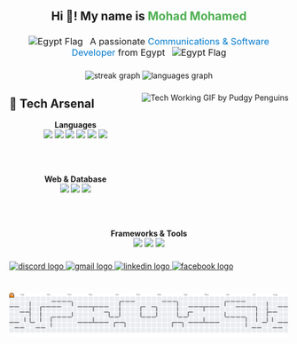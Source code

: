 <h2 align="center">Hi 👋! My name is <span style="color:#4CAF50;">Mohad Mohamed</span></h2>

<h3 align="center" style="font-weight:normal; margin-bottom:20px;">
  <img src="https://twemoji.maxcdn.com/v/latest/svg/1f1ea-1f1ec.svg" 
       alt="Egypt Flag" 
       height="25" 
       style="margin-right:8px;"/> 
  A passionate <span style="color:#007acc;">Communications & Software Developer</span> from Egypt 
  <img src="https://twemoji.maxcdn.com/v/latest/svg/1f1ea-1f1ec.svg" 
       alt="Egypt Flag" 
       height="25" 
       style="margin-left:8px;"/>
</h3>

###

<div align="center">
  <img src="https://streak-stats.demolab.com?user=mohadmohamed&locale=en&mode=daily&theme=buefy&hide_border=false&border_radius=5" height="165" alt="streak graph"  />
  <img src="https://github-readme-stats.vercel.app/api/top-langs?username=mohadmohamed&locale=en&hide_title=false&layout=compact&card_width=320&langs_count=5&theme=buefy&hide_border=false" height="170" alt="languages graph"  />
</div>

###

<img align="right" height="150" src="https://github.com/user-attachments/assets/c96abec8-38b8-494a-8909-028525e497e2" alt="Tech Working GIF by Pudgy Penguins" style="margin-bottom:20px;" />

###

## 🎯 Tech Arsenal

<div align="center">

<!-- Programming Languages -->
**Languages**
<br/>
<img src="https://img.shields.io/badge/C++-00599C?style=for-the-badge&logo=cplusplus&logoColor=white&labelColor=00599C"/>
<img src="https://img.shields.io/badge/C-A8B9CC?style=for-the-badge&logo=c&logoColor=black&labelColor=A8B9CC"/>
<img src="https://img.shields.io/badge/Python-3776AB?style=for-the-badge&logo=python&logoColor=FFD43B&labelColor=306998"/>
<img src="https://img.shields.io/badge/Java-ED8B00?style=for-the-badge&logo=openjdk&logoColor=white&labelColor=ED8B00"/>
<img src="https://img.shields.io/badge/C%23-239120?style=for-the-badge&logo=csharp&logoColor=white&labelColor=239120"/>
<img src="https://img.shields.io/badge/JavaScript-F7DF1E?style=for-the-badge&logo=javascript&logoColor=black&labelColor=F7DF1E"/>

<br/><br/>

<!-- Web & Database -->
**Web & Database**
<br/>
<img src="https://img.shields.io/badge/HTML5-E34F26?style=for-the-badge&logo=html5&logoColor=white&labelColor=E34F26"/>
<img src="https://img.shields.io/badge/CSS3-1572B6?style=for-the-badge&logo=css3&logoColor=white&labelColor=1572B6"/>
<img src="https://img.shields.io/badge/MySQL-4479A1?style=for-the-badge&logo=mysql&logoColor=white&labelColor=4479A1"/>

<br/><br/>

<!-- Frameworks & Tools -->
**Frameworks & Tools**
<br/>
<img src="https://img.shields.io/badge/.NET-512BD4?style=for-the-badge&logo=dotnet&logoColor=white&labelColor=512BD4"/>
<img src="https://img.shields.io/badge/Arduino-00979D?style=for-the-badge&logo=arduino&logoColor=white&labelColor=00979D"/>
<img src="https://img.shields.io/badge/MATLAB-0076A8?style=for-the-badge&logo=mathworks&logoColor=white&labelColor=0076A8"/>

</div>

###

<div align="left">
  <a href="https://discordapp.com/users/1021843825712431176" target="_blank">
    <img src="https://img.shields.io/static/v1?message=Discord&logo=discord&label=&color=7289DA&logoColor=white&labelColor=&style=for-the-badge" height="35" alt="discord logo"  />
  </a>
  <a href="mailto:mohadm756@gmail.com" target="_blank">
    <img src="https://img.shields.io/static/v1?message=Gmail&logo=gmail&label=&color=D14836&logoColor=white&labelColor=&style=for-the-badge" height="35" alt="gmail logo"  />
  </a>
  <a href="https://www.linkedin.com/in/mohad-mohamed/" target="_blank">
    <img src="https://img.shields.io/static/v1?message=LinkedIn&logo=linkedin&label=&color=0077B5&logoColor=white&labelColor=&style=for-the-badge" height="35" alt="linkedin logo"  />
  </a>
  <a href="https://www.facebook.com/mohad.mohamed.677974" target="_blank">
    <img src="https://img.shields.io/static/v1?message=Facebook&logo=facebook&label=&color=1877F2&logoColor=white&labelColor=&style=for-the-badge" height="35" alt="facebook logo"  />
  </a>
</div>

###

<br clear="both">

<picture>
  <source media="(prefers-color-scheme: dark)" srcset="https://raw.githubusercontent.com/mohadmohamed/mohadmohamed/output/pacman-contribution-graph-dark.svg">
  <source media="(prefers-color-scheme: light)" srcset="https://raw.githubusercontent.com/mohadmohamed/mohadmohamed/output/pacman-contribution-graph.svg">
  <img alt="pacman contribution graph" src="https://raw.githubusercontent.com/mohadmohamed/mohadmohamed/output/pacman-contribution-graph.svg">
</picture>



###

